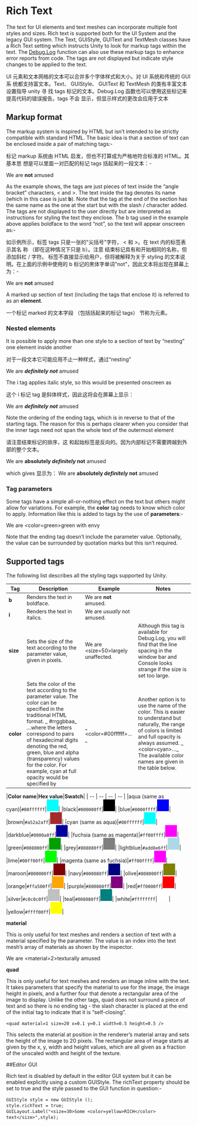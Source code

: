 # Rich Text

<!--BeginSwitchLink--><!--EndSwitchLink-->
<div class="clear"></div>

The text for UI elements and text meshes can incorporate multiple font styles and sizes. Rich text is supported both for the UI System and the legacy GUI system. The Text, GUIStyle, GUIText and TextMesh classes have a <span class="doc-keyword">Rich Text</span> setting which instructs Unity to look for markup tags within the text. The [Debug.Log](../ScriptReference/Debug.Log.html) function can also use these markup tags to enhance error reports from code. The tags are not displayed but indicate style changes to be applied to the text.

UI 元素和文本网格的文本可以合并多个字体样式和大小。对 UI 系统和传统的 GUI 系 统都支持富文本。Text、 GUIStyle、 GUIText 和 TextMesh 的类有丰富文本设置指导 unity 寻 找 tags 标记的文本。Debug.Log 函数也可以使用这些标记来提高代码的错误报告。tags 不会 显示，但显示样式的更改会应用于文本

## Markup format

The markup system is inspired by HTML but isn’t intended to be strictly compatible with standard HTML. The basic idea is that a section of text can be enclosed inside a pair of matching tags:-

标记 markup 系统由 HTML 启发，但也不打算成为严格地符合标准的 HTML。其基本思 想是可以里面一对匹配的标记 tags 括起来的一段文本：- 

   We are <b>not</b> amused

As the example shows, the tags are just pieces of text inside the “angle bracket” characters, < and >. The text inside the tag denotes its name (which in this case is just **b**). Note that the tag at the end of the section has the same name as the one at the start but with the slash / character added. The tags are not displayed to the user directly but are interpreted as instructions for styling the text they enclose. The b tag used in the example above applies boldface to the word “not”, so the text will appear onscreen as:-

如示例所示，标签 tags 只是一张的"尖括号"字符， < 和 >。在 text 内的标签表示其名 称 （即在这种情况下只是 b）。注意 结束标记具有和开始相同的名称，但 添加斜杠 / 字符。 标签不直接显示给用户，但将被解释为关于 styling 的文本说明。在上面的示例中使用的 b 标记的黑体字单词"not"，因此文本将出现在屏幕上为：- 

   We are **not** amused

A marked up section of text (including the tags that enclose it) is referred to as an **element**.

一个标记 marked 的文本字段 （包括括起来的标记 tags） 节称为元素。 

### Nested elements

It is possible to apply more than one style to a section of text by “nesting” one element inside another

对于一段文本它可能应用不止一种样式，通过“nesting”

   We are <b><i>definitely not</i></b> amused

The i tag applies italic style, so this would be presented onscreen as

这个 i 标记 tag 是斜体样式，因此这将会在屏幕上显示： 

   We are **_definitely not_** amused

Note the ordering of the ending tags, which is in reverse to that of the starting tags. The reason for this is perhaps clearer when you consider that the inner tags need not span the whole text of the outermost element

请注意结束标记的排序，这 和起始标签是反向的。因为内部标记不需要跨越到外部的整个文本。 

   We are <b>absolutely <i>definitely</i> not</b> amused

which gives
显示为：
   We are **absolutely _definitely_ not** amused

### Tag parameters

Some tags have a simple all-or-nothing effect on the text but others might allow for variations. For example, the **color** tag needs to know which color to apply. Information like this is added to tags by the use of **parameters**:-

   We are <color=green>green</color> with envy

Note that the ending tag doesn’t include the parameter value. Optionally, the value can be surrounded by quotation marks but this isn’t required.

## Supported tags

The following list describes all the styling tags supported by Unity.

| **Tag** | **Description** | **Example** | **Notes** |
| -- | -- | -- | -- |
|**b**|Renders the text in boldface.|   We are <b>not</b> amused.|
|**i**|Renders the text in italics.|   We are <i>usually</i> not amused.|
|**size**|Sets the size of the text according to the parameter value, given in pixels.|   We are <size=50>largely</size> unaffected.|Although this tag is available for Debug.Log, you will find that the line spacing in the window bar and Console looks strange if the size is set too large.|
|**color**|Sets the color of the text according to the parameter value. The color can be specified in the traditional HTML format. _   #rrggbbaa_ …where the letters correspond to pairs of hexadecimal digits denoting the red, green, blue and alpha (transparency) values for the color. For example, cyan at full opacity would be specified by|_   <color=#00ffffff>…_|Another option is to use the name of the color. This is easier to understand but naturally, the range of colors is limited and full opacity is always assumed. _   <color=cyan>…_ The available color names are given in the table below.|

|**Color name**|**Hex value**|**Swatch**|
| -- | -- | -- | -- |
|aqua (same as cyan)|`#00ffffff`|![](Main/CyanSwatch.png)|
|black|`#000000ff`|![](Main/BlackSwatch.png)|
|blue|`#0000ffff`|![](Main/BlueSwatch.png)|
|brown|`#a52a2aff`|![](Main/BrownSwatch.png)|
|cyan (same as aqua)|`#00ffffff`|![](Main/CyanSwatch.png)|
|darkblue|`#0000a0ff`|![](Main/DarkblueSwatch.png)|
|fuchsia (same as magenta)|`#ff00ffff`|![](Main/MagentaSwatch.png)|
|green|`#008000ff`|![](Main/GreenSwatch.png)|
|grey|`#808080ff`|![](Main/GreySwatch.png)|
|lightblue|`#add8e6ff`|![](Main/LightblueSwatch.png)|
|lime|`#00ff00ff`|![](Main/LimeSwatch.png)|
|magenta (same as fuchsia)|`#ff00ffff`|![](Main/MagentaSwatch.png)|
|maroon|`#800000ff`|![](Main/MaroonSwatch.png)|
|navy|`#000080ff`|![](Main/NavySwatch.png)|
|olive|`#808000ff`|![](Main/OliveSwatch.png)|
|orange|`#ffa500ff`|![](Main/OrangeSwatch.png)|
|purple|`#800080ff`|![](Main/PurpleSwatch.png)|
|red|`#ff0000ff`|![](Main/RedSwatch.png)|
|silver|`#c0c0c0ff`|![](Main/SilverSwatch.png)|
|teal|`#008080ff`|![](Main/TealSwatch.png)|
|white|`#ffffffff`|![](Main/WhiteSwatch.png)|
|yellow|`#ffff00ff`|![](Main/YellowSwatch.png)|


**material**

This is only useful for text meshes and renders a section of text with a material specified by the parameter. The value is an index into the text mesh’s array of materials as shown by the inspector.

We are <material=2>texturally</material> amused

**quad**

This is only useful for text meshes and renders an image inline with the text. It takes parameters that specify the material to use for the image, the image height in pixels, and a further four that denote a rectangular area of the image to display. Unlike the other tags, quad does not surround a piece of text and so there is no ending tag - the slash character is placed at the end of the initial tag to indicate that it is “self-closing”.

```
<quad material=1 size=20 x=0.1 y=0.1 width=0.5 height=0.5 />
```

This selects the material at position in the renderer’s material array and sets the height of the image to 20 pixels. The rectangular area of image starts at given by the x, y, width and height values, which are all given as a fraction of the unscaled width and height of the texture.

##Editor GUI

Rich text is disabled by default in the editor GUI system but it can be enabled explicitly using a custom GUIStyle. The richText property should be set to true and the style passed to the GUI function in question:-

```
GUIStyle style = new GUIStyle ();
style.richText = true;
GUILayout.Label("<size=30>Some <color=yellow>RICH</color> text</size>",style);
```
